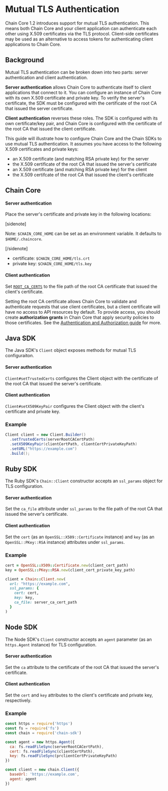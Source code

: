 # Mutual TLS Authentication

Chain Core 1.2 introduces support for mutual TLS authentication. This means both Chain Core and your client application can authenticate each other using X.509 certificates via the TLS protocol. Client-side certificates may be used as an alternative to access tokens for authenticating client applications to Chain Core.

## Background

Mutual TLS authentication can be broken down into two parts: server authentication and client authentication.

**Server authentication** allows Chain Core to authenticate itself to client applications that connect to it. You can configure an instance of Chain Core with its own X.509 certificate and private key. To verify the server's certificate, the SDK must be configured with the certificate of the root CA that issued the server certificate.

**Client authentication** reverses these roles. The SDK is configured with its own certificate/key pair, and Chain Core is configured with the certificate of the root CA that issued the client certificate.

This guide will illustrate how to configure Chain Core and the Chain SDKs to use mutual TLS authentication. It assumes you have access to the following X.509 certificates and private keys:

- an X.509 certificate (and matching RSA private key) for the server
- the X.509 certificate of the root CA that issued the server's certificate
- an X.509 certificate (and matching RSA private key) for the client
- the X.509 certifcate of the root CA that issued the client's certificate

## Chain Core

#### Server authentication

Place the server's certificate and private key in the following locations:

[sidenote]

Note: `$CHAIN_CORE_HOME` can be set as an environment variable. It defaults to `$HOME/.chaincore`.

[/sidenote]

- certificate: `$CHAIN_CORE_HOME/tls.crt`
- private key: `$CHAIN_CORE_HOME/tls.key`

#### Client authentication

Set [`ROOT_CA_CERTS`](../reference/cored.md#extended-functionality) to the file path of the root CA certificate that issued the client's certificate.

Setting the root CA certificate allows Chain Core to validate and authenticate requests that use client certificates, but a client certificate will have no access to API resources by default. To provide access, you should create **authorization grants** in Chain Core that apply security policies to those certificates. See the [Authentication and Authorization guide](authentication.md#authorization) for more.

## Java SDK

The Java SDK's `Client` object exposes methods for mutual TLS configuraiton.

#### Server authentication

`Client#setTrustedCerts` configures the Client object with the certificate of the root CA that issued the server's certificate.

#### Client authentication

`Client#setX509KeyPair` configures the Client object with the client's certificate and private key.

### Example

```java
Client client = new Client.Builder()
  .setTrustedCerts(serverRootCACertPath)
  .setX509KeyPair(clientCertPath, clientCertPrivateKeyPath)
  .setURL("https://example.com")
  .build();
```

## Ruby SDK

The Ruby SDK's `Chain::Client` constructor accepts an `ssl_params` object for TLS configuration.

#### Server authentication

Set the `ca_file` attribute under `ssl_params` to the file path of the root CA that issued the server's certificate.

#### Client authentication

Set the `cert` (as an `OpenSSL::X509::Certificate` instance) and `key` (as an `OpenSSL::PKey::RSA` instance) attributes under `ssl_params`.

### Example

```ruby
cert = OpenSSL::X509::Certificate.new(client_cert_path)
key = OpenSSL::PKey::RSA.new(client_cert_private_key_path)

client = Chain::Client.new(
  url: "https://example.com",
  ssl_params: {
    cert: cert,
    key: key,
    ca_file: server_ca_cert_path
  }
)
```

## Node SDK

The Node SDK's `Client` constructor accepts an `agent` parameter (as an `https.Agent` instance) for TLS configuration.

#### Server authentication

Set the `ca` attribute to the certificate of the root CA that issued the server's certificate.

#### Client authentication

Set the `cert` and `key` attributes to the client's certificate and private key, respectively.

### Example

```js
const https = require('https')
const fs = require('fs')
const chain = require('chain-sdk')

const agent = new https.Agent({
  ca: fs.readFileSync(serverRootCACertPath),
  cert: fs.readFileSync(clientCertPath),
  key: fs.readFileSync(prclientCertPrivateKeyPath)
})

const client = new chain.Client({
  baseUrl: 'https://example.com',
  agent: agent
})
```
